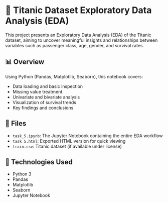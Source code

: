 # 🚢 Titanic Dataset Exploratory Data Analysis (EDA)

This project presents an Exploratory Data Analysis (EDA) of the Titanic dataset, aiming to uncover meaningful insights and relationships between variables such as passenger class, age, gender, and survival rates.

## 📊 Overview

Using Python (Pandas, Matplotlib, Seaborn), this notebook covers:

- Data loading and basic inspection
- Missing value treatment
- Univariate and bivariate analysis
- Visualization of survival trends
- Key findings and conclusions

## 📁 Files

- `task_5.ipynb`: The Jupyter Notebook containing the entire EDA workflow
- `task 5.html`: Exported HTML version for quick viewing
- `train.csv`: Titanic dataset (if available under license)


## 🔧 Technologies Used

- Python 3
- Pandas
- Matplotlib
- Seaborn
- Jupyter Notebook
